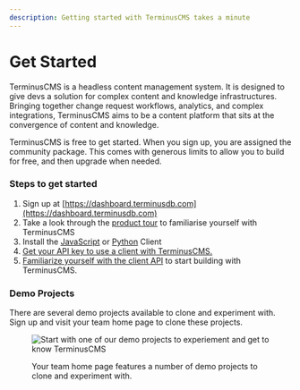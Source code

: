 ```yaml
---
description: Getting started with TerminusCMS takes a minute
---
```


# Get Started

TerminusCMS is a headless content management system. It is designed to give devs a solution for complex content and knowledge infrastructures. Bringing together change request workflows, analytics, and complex integrations, TerminusCMS aims to be a content platform that sits at the convergence of content and knowledge.

TerminusCMS is free to get started. When you sign up, you are assigned the community package. This comes with generous limits to allow you to build for free, and then upgrade when needed.

### Steps to get started

1. Sign up at [https://dashboard.terminusdb.com](https://dashboard.terminusdb.com)
2. Take a look through the [product tour](/product-tour/) to familiarise yourself with TerminusCMS
3. Install the [JavaScript](../how-to/use-the-clients/javascript-client/connect-to-javascript-client.md) or [Python](../how-to/use-the-clients/python-client/connect-to-python-client.md) Client
4. [Get your API key to use a client with TerminusCMS.](../how-to/manage-your-projects/get-your-api-token.md)
5. [Familiarize yourself with the client API](../how-to/use-the-clients/) to start building with TerminusCMS.

### Demo Projects

There are several demo projects available to clone and experiment with. Sign up and visit your team home page to clone these projects.

<figure><img src="https://assets.terminusdb.com/docs/how-to-clone-a-demo.png" alt="Start with one of our demo projects to experiement and get to know TerminusCMS"><figcaption>
<p>Your team home page features a number of demo projects to clone and experiment with.</p></figcaption></figure>
